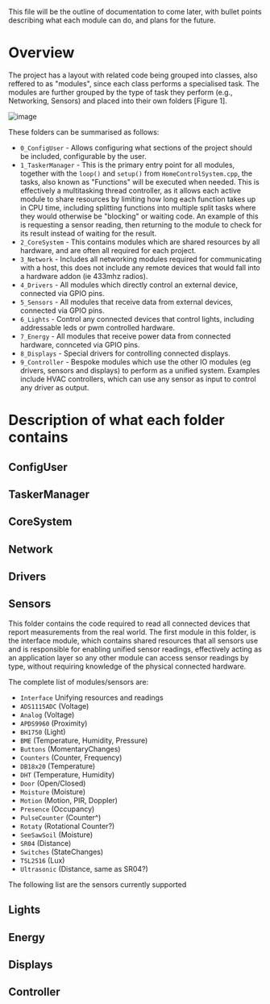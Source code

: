 This file will be the outline of documentation to come later, with bullet points describing what each module can do, and plans for the future.

# Overview

The project has a layout with related code being grouped into classes, also reffered to as "modules", since each class performs a specialised task. The modules are further grouped by the type of task they perform (e.g., Networking, Sensors) and placed into their own folders [Figure 1].

![image](https://user-images.githubusercontent.com/35019746/118504784-bc8c9400-b723-11eb-8e76-422709fb901c.png)

These folders can be summarised as follows:
  * `0_ConfigUser` - Allows configuring what sections of the project should be included, configurable by the user.
  * `1_TaskerManager` - This is the primary entry point for all modules, together with the `loop()` and `setup()` from `HomeControlSystem.cpp`, the tasks, also known as "Functions" will be executed when needed. This is effectively a multitasking thread controller, as it allows each active module to share resources by limiting how long each function takes up in CPU time, including splitting functions into multiple split tasks where they would otherwise be "blocking" or waiting code. An example of this is requesting a sensor reading, then returning to the module to check for its result instead of waiting for the result. 
  * `2_CoreSystem` - This contains modules which are shared resources by all hardware, and are often all required for each project. 
  * `3_Network` - Includes all networking modules required for communicating with a host, this does not include any remote devices that would fall into a hardware addon (ie 433mhz radios).
  * `4_Drivers` - All modules which directly control an external device, connected via GPIO pins.
  * `5_Sensors` - All modules that receive data from external devices, connected via GPIO pins.
  * `6_Lights` - Control any connected devices that control lights, including addressable leds or pwm controlled hardware. 
  * `7_Energy` - All modules that receive power data from connected hardware, connceted via GPIO pins.
  * `8_Displays` - Special drivers for controlling connected displays.
  * `9_Controller` - Bespoke modules which use the other IO modules (eg drivers, sensors and displays) to perform as a unified system. Examples include HVAC controllers, which can use any sensor as input to control any driver as output.


# Description of what each folder contains

## ConfigUser

## TaskerManager

## CoreSystem

## Network

## Drivers

## Sensors

This folder contains the code required to read all connected devices that report measurements from the real world. The first module in this folder, is the interface module, which contains shared resources that all sensors use and is responsible for enabling unified sensor readings, effectively acting as an application layer so any other module can access sensor readings by type, without requiring knowledge of the physical connected hardware. 

The complete list of modules/sensors are:
 * `Interface` Unifying resources and readings
 * `ADS1115ADC` (Voltage)
 * `Analog` (Voltage)
 * `APDS9960` (Proximity)
 * `BH1750` (Light)
 * `BME` (Temperature, Humidity, Pressure)
 * `Buttons` (MomentaryChanges)
 * `Counters` (Counter, Frequency)
 * `DB18x20` (Temperature)
 * `DHT` (Temperature, Humidity)
 * `Door` (Open/Closed)
 * `Moisture` (Moisture)
 * `Motion` (Motion, PIR, Doppler)
 * `Presence` (Occupancy)
 * `PulseCounter` (Counter^)
 * `Rotaty` (Rotational Counter?)
 * `SeeSawSoil` (Moisture)
 * `SR04` (Distance)
 * `Switches` (StateChanges)
 * `TSL2516` (Lux)
 * `Ultrasonic` (Distance, same as SR04?)

The following list are the sensors currently supported

## Lights

## Energy

## Displays

## Controller
